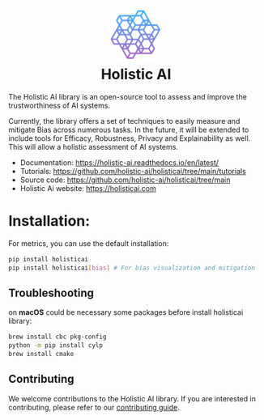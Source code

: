 <h1 align="center">
<img src="docs/holistic_ai.png" width="100">
<br>Holistic AI
</h1>

The Holistic AI library is an open-source tool to assess and improve the trustworthiness of AI systems.  

Currently, the library offers a set of techniques to easily measure and mitigate Bias across numerous tasks. In the future, it will be extended to include tools for Efficacy, Robustness, Privacy and Explainability as well. This will allow a holistic assessment of AI systems.  

- Documentation: https://holistic-ai.readthedocs.io/en/latest/
- Tutorials: https://github.com/holistic-ai/holisticai/tree/main/tutorials
- Source code: https://github.com/holistic-ai/holisticai/tree/main
- Holistic Ai website: https://holisticai.com


# Installation:
For metrics, you can use the default installation:

```bash
pip install holisticai
pip install holisticai[bias] # For bias visualization and mitigation
```

## Troubleshooting
on **macOS** could be necessary some packages before install holisticai library:
```bash
brew install cbc pkg-config
python -m pip install cylp
brew install cmake
```

## Contributing

We welcome contributions to the Holistic AI library. If you are interested in contributing, please refer to our [contributing guide](CONTRIBUTING.md).
